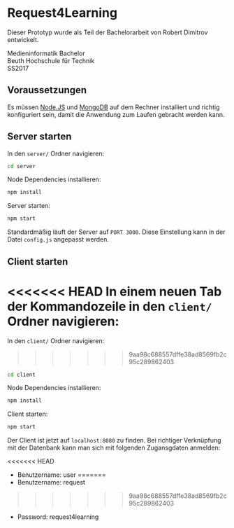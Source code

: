 # Request4Learning

Dieser Prototyp wurde als Teil der Bachelorarbeit von Robert Dimitrov entwickelt. 

Medieninformatik Bachelor  
Beuth Hochschule für Technik  
SS2017


## Voraussetzungen

Es müssen [Node.JS](https://nodejs.org/en/download/) und [MongoDB](https://www.mongodb.com/download-center#community) auf dem Rechner installiert und richtig konfiguriert sein, damit die Anwendung zum Laufen gebracht werden kann.

## Server starten 

In den ```server/``` Ordner navigieren:

```bash
cd server
```

Node Dependencies installieren:

```bash
npm install
```

Server starten:

```bash
npm start
```

Standardmäßig läuft der Server auf ```PORT 3000```. Diese Einstellung kann in der Datei ```config.js``` angepasst werden.

## Client starten

<<<<<<< HEAD
In einem neuen Tab der Kommandozeile in den ```client/``` Ordner navigieren:
=======
In den ```client/``` Ordner navigieren:
>>>>>>> 9aa98c688557dffe38ad8569fb2c95c289862403

```bash
cd client
```

Node Dependencies installieren:

```bash
npm install
```

Client starten:

```bash
npm start
```

Der Client ist jetzt auf ```localhost:8080``` zu finden. Bei richtiger Verknüpfung mit der Datenbank kann man sich mit folgenden Zugansgdaten anmelden:

<<<<<<< HEAD
- Benutzername: user
=======
- Benutzername: request
>>>>>>> 9aa98c688557dffe38ad8569fb2c95c289862403
- Password: request4learning